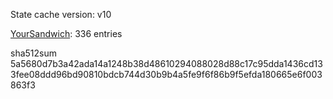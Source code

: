 State cache version: v10

[YourSandwich](https://github.com/YourSandwich): 336 entries

sha512sum 5a5680d7b3a42ada14a1248b38d48610294088028d88c17c95dda1436cd133fee08ddd96bd90810bdcb744d30b9b4a5fe9f6f86b9f5efda180665e6f003863f3
